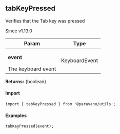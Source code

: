 <h2>tabKeyPressed</h2>
<p>Verifies that the Tab key was pressed</p>
<p>Since v1.13.0</p>
<table>
      <thead>
      <tr>
        <th>Param</th>
        <th>Type</th></tr>
      </thead>
      <tbody><tr><td><p><b>event</b></p>The keyboard event</td><td>KeyboardEvent</td></tr></tbody>
    </table><p><b>Returns:</b> {boolean}</p>
<h4>Import</h4>

```
import { tabKeyPressed } from '@paravano/utils';
```

  <h4>Examples</h4>




```    
tabKeyPressed(event);
```

    